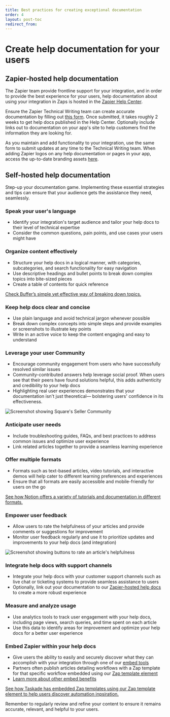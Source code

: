 ```yaml
---
title: Best practices for creating exceptional documentation
order: 4
layout: post-toc
redirect_from: 
---
```


# Create help documentation for your users

## Zapier-hosted help documentation

The Zapier team provide frontline support for your integration, and in order to provide the best experience for your users, help documentation about using your integration in Zaps is hosted in the [Zapier Help Center](https://help.zapier.com/hc/en-us). 

Ensure the Zapier Technical Writing team can create accurate documentation by filling out [this form](https://eu.jotform.com/form/202233475923352). Once submitted, it takes roughly 2 weeks to get help docs published in the Help Center. Optionally include links out to documentation on your app's site to help customers find the information they are looking for.

As you maintain and add functionality to your integration, use the same form to submit updates at any time to the Technical Writing team. When adding Zapier logos on any help documentation or pages in your app, access the up-to-date branding assets [here](https://brand.zapier.com/).

## Self-hosted help documentation

Step-up your documentation game. Implementing these essential strategies and tips can ensure that your audience gets the assistance they need, seamlessly.

### Speak your user's language

- Identify your integration's target audience and tailor your help docs to their level of technical expertise
- Consider the common questions, pain points, and use cases your users might have

### Organize content effectively

- Structure your help docs in a logical manner, with categories, subcategories, and search functionality for easy navigation
- Use descriptive headings and bullet points to break down complex topics into bite-sized pieces
- Create a table of contents for quick reference

[Check Buffer’s simple yet effective way of breaking down topics.](https://support.buffer.com/article/814-buffer-api-support-zapier-pinterest-and-whats-possible-for-users)

### Keep help docs clear and concise

- Use plain language and avoid technical jargon whenever possible
- Break down complex concepts into simple steps and provide examples or screenshots to illustrate key points
- Write in an active voice to keep the content engaging and easy to understand

### Leverage your user Community

- Encourage community engagement from users who have successfully resolved similar issues
- Community-contributed answers help leverage social proof. When users see that their peers have found solutions helpful, this adds authenticity and credibility to your help docs
- Highlighting real user experiences demonstrates that your documentation isn't just theoretical— bolstering users' confidence in its effectiveness.

![Screenshot showing Square's Seller Community](https://cdn.zappy.app/7fe23e47e3167561307b76c49831c07d.png)

### Anticipate user needs

- Include troubleshooting guides, FAQs, and best practices to address common issues and optimize user experience
- Link related articles together to provide a seamless learning experience

### Offer multiple formats

- Formats such as text-based articles, video tutorials, and interactive demos will help cater to different learning preferences and experiences
- Ensure that all formats are easily accessible and mobile-friendly for users on the go

[See how Notion offers a variety of tutorials and documentation in different formats.](https://www.notion.so/help)

### Empower user feedback

- Allow users to rate the helpfulness of your articles and provide comments or suggestions for improvement
- Monitor user feedback regularly and use it to prioritize updates and improvements to your help docs (and integration)

![Screenshot showing buttons to rate an article's helpfulness](https://cdn.zappy.app/6da7b22dad9f82b3543f3cd8f9e7d5dc.png)

### Integrate help docs with support channels

- Integrate your help docs with your customer support channels such as live chat or ticketing systems to provide seamless assistance to users
- Optionally, link out your documentation to our [Zapier-hosted help docs](https://platform.zapier.com/publish/user-help) to create a more robust experience

### Measure and analyze usage

- Use analytics tools to track user engagement with your help docs, including page views, search queries, and time spent on each article
- Use this data to identify areas for improvement and optimize your help docs for a better user experience

### Embed Zapier within your help docs

- Give users the ability to easily and securely discover what they can accomplish with your integration through one of our [embed tools](https://zapier.com/partner/solutions/plug-and-play)
- Partners often publish articles detailing workflows with a Zap template for that specific workflow embedded using our [Zap template element](https://platform.zapier.com/embed/zap-templates)
- [Learn more about other embed benefits](https://platform.zapier.com/embed/embed-benefits)

[See how Taskade has embedded Zap templates using our Zap template element to help users discover automation inpsiration.](https://www.taskade.com/blog/taskade-zapier-integrations/)

Remember to regularly review and refine your content to ensure it remains accurate, relevant, and helpful to your users.